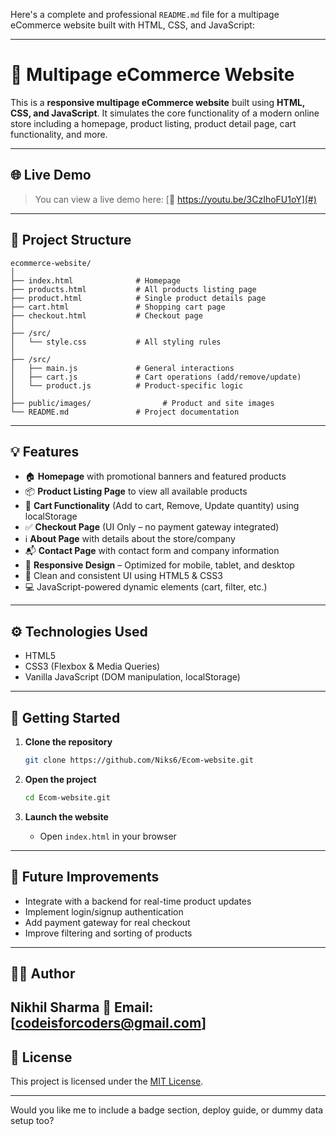 Here's a complete and professional `README.md` file for a multipage eCommerce website built with HTML, CSS, and JavaScript:

---

# 🛒 Multipage eCommerce Website

This is a **responsive multipage eCommerce website** built using **HTML, CSS, and JavaScript**. It simulates the core functionality of a modern online store including a homepage, product listing, product detail page, cart functionality, and more.

---

## 🌐 Live Demo

> You can view a live demo here:
> [🔗 https://youtu.be/3CzIhoFU1oY](#)

---

## 📁 Project Structure

```
ecommerce-website/
│
├── index.html              # Homepage
├── products.html           # All products listing page
├── product.html            # Single product details page
├── cart.html               # Shopping cart page
├── checkout.html           # Checkout page
│
├── /src/
│   └── style.css           # All styling rules
│
├── /src/
│   ├── main.js             # General interactions
│   ├── cart.js             # Cart operations (add/remove/update)
│   └── product.js          # Product-specific logic
│
├── public/images/                # Product and site images
└── README.md               # Project documentation
```

---

## 💡 Features

* 🏠 **Homepage** with promotional banners and featured products
* 📦 **Product Listing Page** to view all available products
* 🛒 **Cart Functionality** (Add to cart, Remove, Update quantity) using localStorage
* ✅ **Checkout Page** (UI Only – no payment gateway integrated)
* ℹ️ **About Page** with details about the store/company
* 📬 **Contact Page** with contact form and company information
* 🔄 **Responsive Design** – Optimized for mobile, tablet, and desktop
* 🎨 Clean and consistent UI using HTML5 & CSS3
* 💻 JavaScript-powered dynamic elements (cart, filter, etc.)

---

## ⚙️ Technologies Used

* HTML5
* CSS3 (Flexbox & Media Queries)
* Vanilla JavaScript (DOM manipulation, localStorage)

---

## 🚀 Getting Started

1. **Clone the repository**

   ```bash
   git clone https://github.com/Niks6/Ecom-website.git
   ```
2. **Open the project**

   ```bash
   cd Ecom-website.git
   ```
3. **Launch the website**

   * Open `index.html` in your browser

---

## 📌 Future Improvements

* Integrate with a backend for real-time product updates
* Implement login/signup authentication
* Add payment gateway for real checkout
* Improve filtering and sorting of products

---

## 🙋‍♂️ Author

**Nikhil Sharma**
📧 Email: \[[codeisforcoders@gmail.com](mailto:codeisforcoders@gmail.com)]
---

## 📄 License

This project is licensed under the [MIT License](LICENSE).

---

Would you like me to include a badge section, deploy guide, or dummy data setup too?
